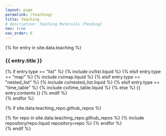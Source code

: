 ```yaml
---
layout: page
permalink: /teaching/
title: Teaching
# description: Teaching Materials (Pending)
nav: true
nav_order: 6
---
```


<!-- For now, this page is assumed to be a static description of your courses. You can convert it to a collection similar to `_projects/` so that you can have a dedicated page for each course.

Organize your courses by years, topics, or universities, however you like! -->

<!-- <article> -->
<div class="cv">
  {% for entry in site.data.teaching %}
    <div class="card mt-3 p-3">
      <h3 class="card-title font-weight-medium">{{ entry.title }}</h3>
      <div>
        {% if entry.type == "list" %}
        {% include cv/list.liquid %}
        {% elsif entry.type == "map" %}
        {% include cv/map.liquid %}
        {% elsif entry.type == "nested_list" %}
        {% include cv/nested_list.liquid %}
        {% elsif entry.type == "time_table" %}
        {% include cv/time_table.liquid %}
        {% else %}
        {{ entry.contents }}
        {% endif %}
      </div>
    </div>
  {% endfor %}
</div>
<!-- </article> -->

{% if site.data.teaching_repo.github_repos %}

<div class="teaching d-flex flex-wrap flex-md-row flex-column justify-content-between align-items-center">
  {% for repo in site.data.teaching_repo.github_repos %}
    {% include repository/repo.liquid repository=repo %}
  {% endfor %}
</div>
{% endif %}
